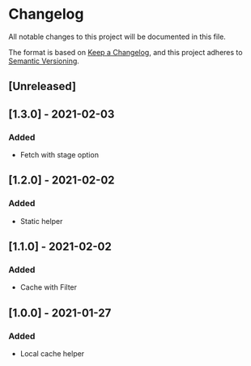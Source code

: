 # Changelog
All notable changes to this project will be documented in this file.

The format is based on [Keep a Changelog](https://keepachangelog.com/en/1.0.0/),
and this project adheres to [Semantic Versioning](https://semver.org/spec/v2.0.0.html).

## [Unreleased]

## [1.3.0] - 2021-02-03
### Added
- Fetch with stage option

## [1.2.0] - 2021-02-02
### Added
- Static helper

## [1.1.0] - 2021-02-02
### Added
- Cache with Filter

## [1.0.0] - 2021-01-27
### Added
- Local cache helper
